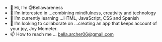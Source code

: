 - 👋 Hi, I’m @Bellawareness
- 👀 I’m interested in ...combining mindfulness, creativity and technology 
- 🌱 I’m currently learning ...HTML, JavaScript, CSS and Spanish
- 💞️ I’m looking to collaborate on ...creating an app that keeps account of your joy, Joy Mometer.
- 📫 How to reach me ... bella.archer06@gmail.com

<!---
Bellawareness/Bellawareness is a ✨ special ✨ repository because its `README.md` (this file) appears on your GitHub profile.
You can click the Preview link to take a look at your changes.
--->
